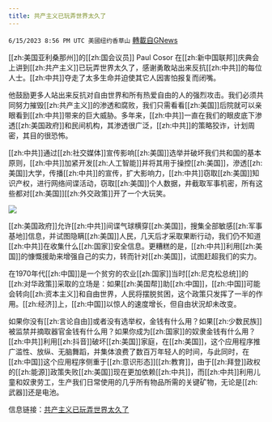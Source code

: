 ```yaml
---
title: 共产主义已玩弄世界太久了
---
```

`6/15/2023 8:56 PM UTC 美國纽约香草山` [轉載自GNews](https://gnews.org/articles/1380958)

[[zh:美国亚利桑那州]]的[[zh:国会议员]] Paul Cosor 在[[zh:新中国联邦]]庆典会上讲到[[zh:共产主义]]已玩弄世界太久了，感谢勇敢站出来反抗[[zh:中共]]的每位人士。[[zh:中共]]夺走了太多生命并迫使其它人因害怕报复而闭嘴。

他鼓励更多人站出来反抗对自由世界和所有热爱自由的人的强烈攻击。我们必须共同努力摧毁[[zh:共产主义]]的渗透和腐败，我们只需看看[[zh:美国]]后院就可以亲眼看到[[zh:中共]]带来的巨大威胁。多年来，[[zh:中共]]一直在我们的眼皮底下渗透[[zh:美国政府]]和民间机构，其渗透很广泛，[[zh:中共]]的策略狡诈，计划周密，其目的很恐怖。

[[zh:中共]]通过[[zh:社交媒体]]宣传影响[[zh:美国]]选举并破坏我们共和国的基本原则，[[zh:中共]]加紧开发[[zh:人工智能]]并将其用于操控[[zh:美国]]，滲透[[zh:美国]]大学，传播[[zh:中共]]的宣传，扩大影响力，[[zh:中共]]窃取[[zh:美国]]知识产权，进行网络间谍活动，窃取[[zh:美国]]个人数据，井截取军事机密，所有这些都对[[zh:美国]][[zh:外交政策]]开了一个大玩笑。

![](https://i.imgur.com/19iizCA.png)

[[zh:美国政府]]允许[[zh:中共]]间谍气球横穿[[zh:美国]]，搜集全部敏感[[zh:军事基地]]信息，并试图隐瞒[[zh:美国]]人民，几天后才采取果断行动，我们仍不知道[[zh:中共]]在收集什么[[zh:国家]]安全信息。更糟糕的是，[[zh:中共]]利用[[zh:美国]]的慷慨援助来增强自己的实力，转而针对[[zh:美国]]，试图赶超我们的实力。

在1970年代[[zh:中国]]是一个贫穷的农业[[zh:国家]]当时[[zh:尼克松总统]]的[[zh:对华政策]]采取的立场是：如果[[zh:美国帮]]助[[zh:中国]]，[[zh:中国]]可能会转向[[zh:资本主义]]和自由世界，人民将摆脱贫困，这个政策只发挥了一半的作用。[[zh:经济]]上，[[zh:中国]]以惊人的速度增长，但自由状況却未改变。

如果你没有[[zh:言论自由]]或者没有选举权，金钱有什么用？如果[[zh:少数民族]]被监禁并摘取器官金钱有什么用？如果你成为[[zh:国家]]的奴隶金钱有什么用？[[zh:中共]]利用[[zh:抖音]]破坏[[zh:美国]]家庭，在[[zh:美国]]，这个应用程序推广滥性、放纵、无脑舞蹈，并集体浪费了数百万年轻人的时间，与此同时，在[[zh:中国]]这个应用程序侧重于[[zh:意识形态]][[zh:教育]]，由于[[zh:拜登]]政权的[[zh:能源]]政策失败[[zh:美国]]现在更加依赖[[zh:中共]]，而[[zh:中共]]利用儿童和奴隶劳工，生产我们日常使用的几乎所有物品所需的关键矿物，无论是[[zh:武器]]还是电池。

信息链接：[共产主义已玩弄世界太久了](https://gettr.com/post/p2iyika3cda)





